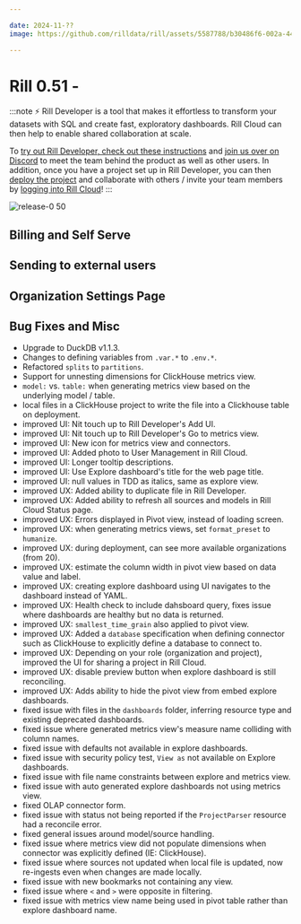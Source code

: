 ```yaml
---

date: 2024-11-??
image: https://github.com/rilldata/rill/assets/5587788/b30486f6-002a-445d-8a1b-955b6ec0066d

---
```


# Rill 0.51 - 

:::note
⚡ Rill Developer is a tool that makes it effortless to transform your datasets with SQL and create fast, exploratory dashboards. Rill Cloud can then help to enable shared collaboration at scale.

To [try out Rill Developer, check out these instructions](/home/install) and [join us over on Discord](https://bit.ly/3bbcSl9) to meet the team behind the product as well as other users. In addition, once you have a project set up in Rill Developer, you can then [deploy the project](/deploy/deploy-dashboard) and collaborate with others / invite your team members by [logging into Rill Cloud](https://ui.rilldata.com)!
:::

![release-0 50](<https://cdn.rilldata.com/docs/release-notes/release050.gif>)

## Billing and Self Serve
## Sending to external users
## Organization Settings Page


## Bug Fixes and Misc

- Upgrade to DuckDB v1.1.3.
- Changes to defining variables from `.var.*` to `.env.*`.
- Refactored `splits` to `partitions`.
- Support for unnesting dimensions for ClickHouse metrics view.
- `model:` vs. `table:` when generating metrics view based on the underlying model / table.
- local files in a ClickHouse project to write the file into a Clickhouse table on deployment.
- improved UI: Nit touch up to Rill Developer's Add UI.
- improved UI: Nit touch up to Rill Developer's Go to metrics view.
- improved UI: New icon for metrics view and connectors.
- improved UI: Added photo to User Management in Rill Cloud.
- improved UI: Longer tooltip descriptions.
- improved UI: Use Explore dashboard's title for the web page title.
- improved UI: null values in TDD as italics, same as explore view.
- improved UX: Added ability to duplicate file in Rill Developer.
- improved UX: Added ability to refresh all sources and models in Rill Cloud Status page.
- improved UX: Errors displayed in Pivot view, instead of loading screen.
- improved UX: when generating metrics views, set `format_preset` to `humanize`.
- improved UX: during deployment, can see more available organizations (from 20).
- improved UX: estimate the column width in pivot view based on data value and label.
- improved UX: creating explore dashboard using UI navigates to the dashboard instead of YAML.
- improved UX: Health check to include dahsboard query, fixes issue where dashboards are healthy but no data is returned.
- improved UX: `smallest_time_grain` also applied to pivot view.
- improved UX: Added a `database` specification when defining connector such as ClickHouse to explicitly define a database to connect to.
- improved UX: Depending on your role (organization and project), improved the UI for sharing a project in Rill Cloud.
- improved UX: disable preview button when explore dashboard is still reconciling.
- improved UX: Adds ability to hide the pivot view from embed explore dashboards.
- fixed issue with files in the `dashboards` folder, inferring resource type and existing deprecated dashboards.
- fixed issue where generated metrics view's measure name colliding with column names.
- fixed issue with defaults not available in explore dashboards.
- fixed issue with security policy test, `View as` not available on Explore dashboards.
- fixed issue with file name constraints between explore and metrics view.
- fixed issue with auto generated explore dashboards not using metrics view.
- fixed OLAP connector form.
- fixed issue with status not being reported if the `ProjectParser` resource had a reconcile error.
- fixed general issues around model/source handling.
- fixed issue where metrics view did not populate dimensions when connector was explicitly defined (IE: ClickHouse).
- fixed issue where sources not updated when local file is updated, now re-ingests even when changes are made locally.
- fixed issue with new bookmarks not containing any view.
- fixed issue where `<` and `>` were opposite in filtering.
- fixed issue with metrics view name being used in pivot table rather than explore dashboard name.